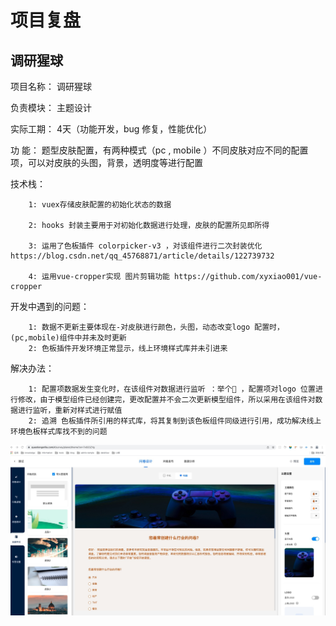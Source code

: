 # 项目复盘
## 调研猩球
项目名称： 调研猩球

负责模块： 主题设计

实际工期： 4天（功能开发，bug 修复，性能优化）

功       能：  题型皮肤配置，有两种模式（pc , mobile ）不同皮肤对应不同的配置项，可以对皮肤的头图，背景，透明度等进行配置

技术栈： 

		1: vuex存储皮肤配置的初始化状态的数据

		2: hooks 封装主要用于对初始化数据进行处理，皮肤的配置所见即所得

		3: 运用了色板插件 colorpicker-v3 ，对该组件进行二次封装优化 https://blog.csdn.net/qq_45768871/article/details/122739732

		4: 运用vue-cropper实现 图片剪辑功能 https://github.com/xyxiao001/vue-cropper

开发中遇到的问题：

		1: 数据不更新主要体现在-对皮肤进行颜色，头图，动态改变logo 配置时，(pc,mobile)组件中并未及时更新
		2: 色板插件开发环境正常显示，线上环境样式库并未引进来

解决办法：

		1: 配置项数据发生变化时，在该组件对数据进行监听 ：举个🌰 ，配置项对logo 位置进行修改，由于模型组件已经创建完，更改配置并不会二次更新模型组件，所以采用在该组件对数据进行监听，重新对样式进行赋值
		2: 追溯 色板插件所引用的样式库，将其复制到该色板组件同级进行引用，成功解决线上环境色板样式库找不到的问题
![Image text](../assets/imgs/diaoyan.jpeg)
